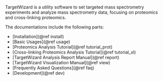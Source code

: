 TargetWizard is a utility software to set targeted mass spectrometry experiments and analyze mass spectrometry data, focusing on proteomics and cross-linking proteomics.

The documentations include the following parts:
- [Installation](@ref install)
- [Basic Usages](@ref usage)
- [Proteomics Analysis Tutorial](@ref tutorial_prot)
- [Cross-linking Proteomics Analysis Tutorial](@ref tutorial_xl)
- [TargetWizard Analysis Report Manual](@ref report)
- [TargetWizard Visualization Manual](@ref view)
- [Frequently Asked Questions](@ref faq)
- [Development](@ref dev)

